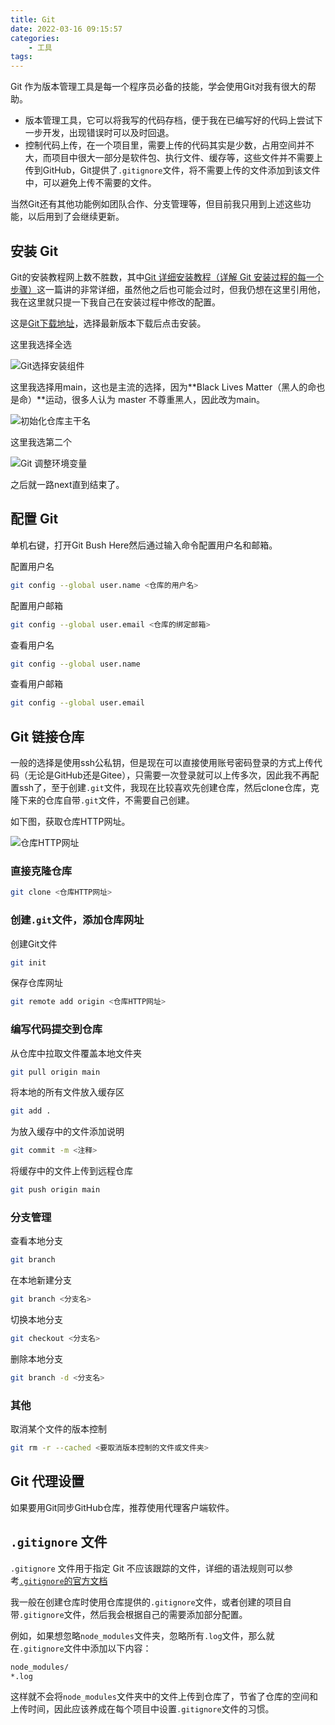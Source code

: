 ```yaml
---
title: Git
date: 2022-03-16 09:15:57
categories:
    - 工具
tags:
---
```

Git 作为版本管理工具是每一个程序员必备的技能，学会使用Git对我有很大的帮助。

- 版本管理工具，它可以将我写的代码存档，便于我在已编写好的代码上尝试下一步开发，出现错误时可以及时回退。
- 控制代码上传，在一个项目里，需要上传的代码其实是少数，占用空间并不大，而项目中很大一部分是软件包、执行文件、缓存等，这些文件并不需要上传到GitHub，Git提供了`.gitignore`文件，将不需要上传的文件添加到该文件中，可以避免上传不需要的文件。

当然Git还有其他功能例如团队合作、分支管理等，但目前我只用到上述这些功能，以后用到了会继续更新。

<!--more-->

## 安装 Git

Git的安装教程网上数不胜数，其中[Git 详细安装教程（详解 Git 安装过程的每一个步骤）](https://blog.csdn.net/mukes/article/details/115693833)这一篇讲的非常详细，虽然他之后也可能会过时，但我仍想在这里引用他，我在这里就只提一下我自己在安装过程中修改的配置。

这是[Git下载地址](https://git-scm.com/)，选择最新版本下载后点击安装。

这里我选择全选

![Git选择安装组件](1.png)

这里我选择用main，这也是主流的选择，因为**Black Lives Matter（黑人的命也是命）**运动，很多人认为 master 不尊重黑人，因此改为main。

![初始化仓库主干名](2.png)

这里我选第二个

![Git 调整环境变量](3.png)

之后就一路next直到结束了。

## 配置 Git

单机右键，打开Git Bush Here然后通过输入命令配置用户名和邮箱。

配置用户名

```bash
git config --global user.name <仓库的用户名>
```

配置用户邮箱

```bash
git config --global user.email <仓库的绑定邮箱>
```

查看用户名

```bash
git config --global user.name
```

查看用户邮箱

```bash
git config --global user.email
```

## Git 链接仓库

一般的选择是使用ssh公私钥，但是现在可以直接使用账号密码登录的方式上传代码（无论是GitHub还是Gitee），只需要一次登录就可以上传多次，因此我不再配置ssh了，至于创建`.git`文件，我现在比较喜欢先创建仓库，然后clone仓库，克隆下来的仓库自带`.git`文件，不需要自己创建。

如下图，获取仓库HTTP网址。

![仓库HTTP网址](4.png)

### 直接克隆仓库

```bash
git clone <仓库HTTP网址>
```

### 创建`.git`文件，添加仓库网址

创建Git文件

```bash
git init
```

保存仓库网址

```bash
git remote add origin <仓库HTTP网址>
```

### 编写代码提交到仓库

从仓库中拉取文件覆盖本地文件夹

```bash
git pull origin main
```

将本地的所有文件放入缓存区

```bash
git add .
```

为放入缓存中的文件添加说明

```bash
git commit -m <注释>
```

将缓存中的文件上传到远程仓库

```bash
git push origin main
```

### 分支管理

查看本地分支

```bash
git branch
```

在本地新建分支

```bash
git branch <分支名>
```

切换本地分支

```bash
git checkout <分支名>
```

删除本地分支

```bash
git branch -d <分支名>
```

### 其他

取消某个文件的版本控制

```bash
git rm -r --cached <要取消版本控制的文件或文件夹>
```

## Git 代理设置

如果要用Git同步GitHub仓库，推荐使用代理客户端软件。

## `.gitignore` 文件

`.gitignore` 文件用于指定 Git 不应该跟踪的文件，详细的语法规则可以参考[`.gitignore`的官方文档](https://git-scm.com/docs/gitignore/zh_HANS-CN)

我一般在创建仓库时使用仓库提供的`.gitignore`文件，或者创建的项目自带`.gitignore`文件，然后我会根据自己的需要添加部分配置。

例如，如果想忽略`node_modules`文件夹，忽略所有`.log`文件，那么就在`.gitignore`文件中添加以下内容：

```txt
node_modules/
*.log
```

这样就不会将`node_modules`文件夹中的文件上传到仓库了，节省了仓库的空间和上传时间，因此应该养成在每个项目中设置`.gitignore`文件的习惯。
